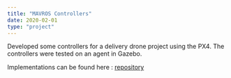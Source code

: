 ```yaml
---
title: "MAVROS Controllers"
date: 2020-02-01
type: "project"
---
```


Developed some controllers for a delivery drone project using the PX4. The controllers were tested on an agent in Gazebo.

Implementations can be found here : [repository](https://github.com/hardesh/MAVROS-Controllers)

